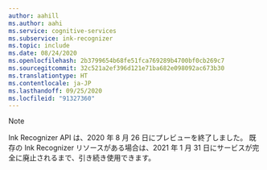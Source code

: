 ```yaml
---
author: aahill
ms.author: aahi
ms.service: cognitive-services
ms.subservice: ink-recognizer
ms.topic: include
ms.date: 08/24/2020
ms.openlocfilehash: 2b3799654b68fe51fca769289b4700bf0cb269c7
ms.sourcegitcommit: 32c521a2ef396d121e71ba682e098092ac673b30
ms.translationtype: HT
ms.contentlocale: ja-JP
ms.lasthandoff: 09/25/2020
ms.locfileid: "91327360"
---
```

> [!NOTE]
> Ink Recognizer API は、2020 年 8 月 26 日にプレビューを終了しました。 既存の Ink Recognizer リソースがある場合は、2021 年 1 月 31 日にサービスが完全に廃止されるまで、引き続き使用できます。
